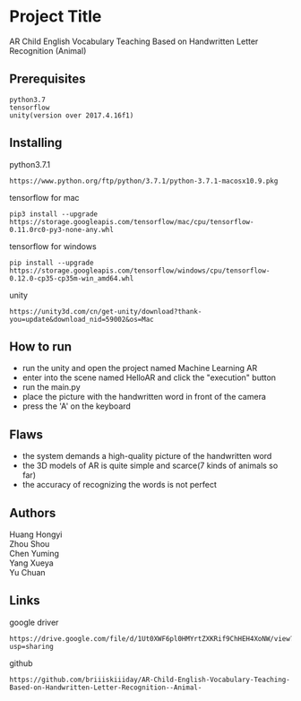 # Project Title

AR Child English Vocabulary Teaching Based on Handwritten Letter Recognition (Animal)


## Prerequisites
 

```
python3.7
tensorflow
unity(version over 2017.4.16f1)
```

## Installing

python3.7.1

```
https://www.python.org/ftp/python/3.7.1/python-3.7.1-macosx10.9.pkg
```

tensorflow for mac

```
pip3 install --upgrade https://storage.googleapis.com/tensorflow/mac/cpu/tensorflow-0.11.0rc0-py3-none-any.whl
```

tensorflow for windows

```
pip install --upgrade https://storage.googleapis.com/tensorflow/windows/cpu/tensorflow-0.12.0-cp35-cp35m-win_amd64.whl
```
unity

```
https://unity3d.com/cn/get-unity/download?thank-you=update&download_nid=59002&os=Mac
```

## How to run

* run the unity and open the project named Machine Learning AR
* enter into the scene named HelloAR and click the "execution" button
* run the main.py
* place the picture with the handwritten word in front of the camera
* press the 'A' on the keyboard

## Flaws

* the system demands a high-quality picture of the handwritten word
* the 3D models of AR is quite simple and scarce(7 kinds of animals so far)
* the accuracy of recognizing the words is not perfect

## Authors
Huang Hongyi<br>
Zhou Shou<br>
Chen Yuming<br>
Yang Xueya<br>
Yu Chuan


## Links
google driver

```
https://drive.google.com/file/d/1Ut0XWF6pl0HMYrtZXKRif9ChHEH4XoNW/view?usp=sharing
```
github

```
https://github.com/briiiskiiiday/AR-Child-English-Vocabulary-Teaching-Based-on-Handwritten-Letter-Recognition--Animal-
```


